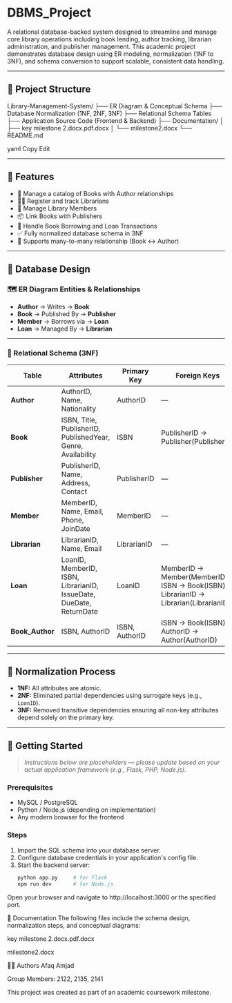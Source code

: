# DBMS_Project
A relational database-backed system designed to streamline and manage core library operations including book lending, author tracking, librarian administration, and publisher management. This academic project demonstrates database design using ER modeling, normalization (1NF to 3NF), and schema conversion to support scalable, consistent data handling.

---

## 📁 Project Structure

Library-Management-System/
├── ER Diagram & Conceptual Schema
├── Database Normalization (1NF, 2NF, 3NF)
├── Relational Schema Tables
├── Application Source Code (Frontend & Backend)
├── Documentation/
│ ├── key milestone 2.docx.pdf.docx
│ └── milestone2.docx
└── README.md

yaml
Copy
Edit

---

## 🧩 Features

- 📘 Manage a catalog of Books with Author relationships
- 🧑‍🏫 Register and track Librarians
- 👥 Manage Library Members
- 📦 Link Books with Publishers
- 🔁 Handle Book Borrowing and Loan Transactions
- ✅ Fully normalized database schema in 3NF
- 🔗 Supports many-to-many relationship (Book ↔ Author)

---

## 🧠 Database Design

### 🗺️ ER Diagram Entities & Relationships

- **Author** → Writes → **Book**
- **Book** → Published By → **Publisher**
- **Member** → Borrows via → **Loan**
- **Loan** → Managed By → **Librarian**

---

### 🧾 Relational Schema (3NF)

| Table         | Attributes                                                                 | Primary Key    | Foreign Keys                                                   |
|---------------|----------------------------------------------------------------------------|----------------|-----------------------------------------------------------------|
| **Author**     | AuthorID, Name, Nationality                                                | AuthorID       | —                                                               |
| **Book**       | ISBN, Title, PublisherID, PublishedYear, Genre, Availability              | ISBN           | PublisherID → Publisher(PublisherID)                           |
| **Publisher**  | PublisherID, Name, Address, Contact                                       | PublisherID    | —                                                               |
| **Member**     | MemberID, Name, Email, Phone, JoinDate                                    | MemberID       | —                                                               |
| **Librarian**  | LibrarianID, Name, Email                                                  | LibrarianID    | —                                                               |
| **Loan**       | LoanID, MemberID, ISBN, LibrarianID, IssueDate, DueDate, ReturnDate       | LoanID         | MemberID → Member(MemberID), ISBN → Book(ISBN), LibrarianID → Librarian(LibrarianID) |
| **Book_Author**| ISBN, AuthorID                                                            | ISBN, AuthorID | ISBN → Book(ISBN), AuthorID → Author(AuthorID)                 |

---

## 📐 Normalization Process

- **1NF:** All attributes are atomic.  
- **2NF:** Eliminated partial dependencies using surrogate keys (e.g., `LoanID`).  
- **3NF:** Removed transitive dependencies ensuring all non-key attributes depend solely on the primary key.

---

## 🚀 Getting Started

> *Instructions below are placeholders — please update based on your actual application framework (e.g., Flask, PHP, Node.js).*

### Prerequisites

- MySQL / PostgreSQL
- Python / Node.js (depending on implementation)
- Any modern browser for the frontend

### Steps

1. Import the SQL schema into your database server.
2. Configure database credentials in your application's config file.
3. Start the backend server:
   ```bash
   python app.py     # for Flask
   npm run dev       # for Node.js
Open your browser and navigate to http://localhost:3000 or the specified port.

📄 Documentation
The following files include the schema design, normalization steps, and conceptual diagrams:

key milestone 2.docx.pdf.docx

milestone2.docx

🧑‍💻 Authors
Afaq Amjad

Group Members: 2122, 2135, 2141

This project was created as part of an academic coursework milestone.
